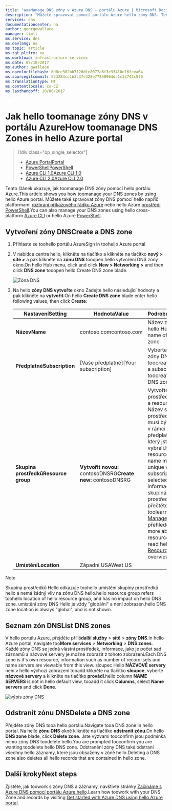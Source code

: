 ```yaml
---
title: "aaaManage DNS zóny v Azure DNS - portálu Azure | Microsoft Docs"
description: "Můžete spravovat pomocí portálu Azure hello zóny DNS. Tento článek popisuje, jak tooupdate, odstraňte a vytvořte zóny DNS na Azure DNS"
services: dns
documentationcenter: na
author: georgewallace
manager: timlt
ms.service: dns
ms.devlang: na
ms.topic: article
ms.tgt_pltfrm: na
ms.workload: infrastructure-services
ms.date: 05/18/2017
ms.author: gwallace
ms.openlocfilehash: 0d8ce302bb7126dfe8077a6f3e33418e16fcea64
ms.sourcegitcommit: 523283cc1b3c37c428e77850964dc1c33742c5f0
ms.translationtype: MT
ms.contentlocale: cs-CZ
ms.lasthandoff: 10/06/2017
---
```

# <a name="how-toomanage-dns-zones-in-hello-azure-portal"></a><span data-ttu-id="18492-104">Jak hello toomanage zóny DNS v portálu Azure</span><span class="sxs-lookup"><span data-stu-id="18492-104">How toomanage DNS Zones in hello Azure portal</span></span>

> [!div class="op_single_selector"]
> * [<span data-ttu-id="18492-105">Azure Portal</span><span class="sxs-lookup"><span data-stu-id="18492-105">Portal</span></span>](dns-operations-dnszones-portal.md)
> * [<span data-ttu-id="18492-106">PowerShell</span><span class="sxs-lookup"><span data-stu-id="18492-106">PowerShell</span></span>](dns-operations-dnszones.md)
> * [<span data-ttu-id="18492-107">Azure CLI 1.0</span><span class="sxs-lookup"><span data-stu-id="18492-107">Azure CLI 1.0</span></span>](dns-operations-dnszones-cli-nodejs.md)
> * [<span data-ttu-id="18492-108">Azure CLI 2.0</span><span class="sxs-lookup"><span data-stu-id="18492-108">Azure CLI 2.0</span></span>](dns-operations-dnszones-cli.md)

<span data-ttu-id="18492-109">Tento článek ukazuje, jak toomanage DNS zóny pomocí hello portálu Azure.</span><span class="sxs-lookup"><span data-stu-id="18492-109">This article shows you how toomanage your DNS zones by using hello Azure portal.</span></span> <span data-ttu-id="18492-110">Můžete také spravovat zóny DNS pomocí hello napříč platformami [rozhraní příkazového řádku Azure](dns-operations-dnszones-cli.md) nebo hello Azure [prostředí PowerShell](dns-operations-dnszones.md).</span><span class="sxs-lookup"><span data-stu-id="18492-110">You can also manage your DNS zones using hello cross-platform [Azure CLI](dns-operations-dnszones-cli.md) or hello Azure [PowerShell](dns-operations-dnszones.md).</span></span>

## <a name="create-a-dns-zone"></a><span data-ttu-id="18492-111">Vytvoření zóny DNS</span><span class="sxs-lookup"><span data-stu-id="18492-111">Create a DNS zone</span></span>

1. <span data-ttu-id="18492-112">Přihlaste se toohello portálu Azure</span><span class="sxs-lookup"><span data-stu-id="18492-112">Sign in toohello Azure portal</span></span>
2. <span data-ttu-id="18492-113">V nabídce centra hello, klikněte na tlačítko a klikněte na tlačítko **nový > sítě >** a pak klikněte na **zónu DNS** tooopen hello vytvoření DNS zóny okno.</span><span class="sxs-lookup"><span data-stu-id="18492-113">On hello Hub menu, click and click **New > Networking >** and then click **DNS zone** tooopen hello Create DNS zone blade.</span></span>

    ![Zóna DNS](./media/dns-operations-dnszones-portal/openzone650.png)

4. <span data-ttu-id="18492-115">Na hello **zóny DNS vytvořte** okno Zadejte hello následující hodnoty a pak klikněte na **vytvořit**:</span><span class="sxs-lookup"><span data-stu-id="18492-115">On hello **Create DNS zone** blade enter hello following values, then click **Create**:</span></span>


   | <span data-ttu-id="18492-116">**Nastavení**</span><span class="sxs-lookup"><span data-stu-id="18492-116">**Setting**</span></span> | <span data-ttu-id="18492-117">**Hodnota**</span><span class="sxs-lookup"><span data-stu-id="18492-117">**Value**</span></span> | <span data-ttu-id="18492-118">**Podrobnosti**</span><span class="sxs-lookup"><span data-stu-id="18492-118">**Details**</span></span> |
   |---|---|---|
   |<span data-ttu-id="18492-119">**Název**</span><span class="sxs-lookup"><span data-stu-id="18492-119">**Name**</span></span>|<span data-ttu-id="18492-120">contoso.com</span><span class="sxs-lookup"><span data-stu-id="18492-120">contoso.com</span></span>|<span data-ttu-id="18492-121">Název zóny DNS hello Hello</span><span class="sxs-lookup"><span data-stu-id="18492-121">hello name of hello DNS zone</span></span>|
   |<span data-ttu-id="18492-122">**Předplatné**</span><span class="sxs-lookup"><span data-stu-id="18492-122">**Subscription**</span></span>|<span data-ttu-id="18492-123">[Vaše předplatné]</span><span class="sxs-lookup"><span data-stu-id="18492-123">[Your subscription]</span></span>|<span data-ttu-id="18492-124">Vyberte předplatné zóny DNS hello toocreate v.</span><span class="sxs-lookup"><span data-stu-id="18492-124">Select a subscription toocreate hello DNS zone in.</span></span>|
   |<span data-ttu-id="18492-125">**Skupina prostředků**</span><span class="sxs-lookup"><span data-stu-id="18492-125">**Resource group**</span></span>|<span data-ttu-id="18492-126">**Vytvořit novou:** contosoDNSRG</span><span class="sxs-lookup"><span data-stu-id="18492-126">**Create new:** contosoDNSRG</span></span>|<span data-ttu-id="18492-127">Vytvořte skupinu prostředků.</span><span class="sxs-lookup"><span data-stu-id="18492-127">Create a resource group.</span></span> <span data-ttu-id="18492-128">Název skupiny prostředků Hello musí být jedinečný v rámci předplatného hello, který jste vybrali.</span><span class="sxs-lookup"><span data-stu-id="18492-128">hello resource group name must be unique within hello subscription you selected.</span></span> <span data-ttu-id="18492-129">Další informace o skupinách prostředků, přečtěte si hello toolearn [Resource Manager](../azure-resource-manager/resource-group-overview.md?toc=%2fazure%2fdns%2ftoc.json#resource-groups) článek s přehledem.</span><span class="sxs-lookup"><span data-stu-id="18492-129">toolearn more about resource groups, read hello [Resource Manager](../azure-resource-manager/resource-group-overview.md?toc=%2fazure%2fdns%2ftoc.json#resource-groups) overview article.</span></span>|
   |<span data-ttu-id="18492-130">**Umístění**</span><span class="sxs-lookup"><span data-stu-id="18492-130">**Location**</span></span>|<span data-ttu-id="18492-131">Západní USA</span><span class="sxs-lookup"><span data-stu-id="18492-131">West US</span></span>||

> [!NOTE]
> <span data-ttu-id="18492-132">Skupina prostředků Hello odkazuje toohello umístění skupiny prostředků hello a nemá žádný vliv na zónu DNS hello.</span><span class="sxs-lookup"><span data-stu-id="18492-132">hello resource group refers toohello location of hello resource group, and has no impact on hello DNS zone.</span></span> <span data-ttu-id="18492-133">umístění zóny DNS Hello je vždy "globální" a není zobrazen.</span><span class="sxs-lookup"><span data-stu-id="18492-133">hello DNS zone location is always "global", and is not shown.</span></span>

## <a name="list-dns-zones"></a><span data-ttu-id="18492-134">Seznam zón DNS</span><span class="sxs-lookup"><span data-stu-id="18492-134">List DNS zones</span></span>

<span data-ttu-id="18492-135">V hello portálu Azure, přejděte příliš**další služby** > **sítě** > **zóny DNS**.</span><span class="sxs-lookup"><span data-stu-id="18492-135">In hello Azure portal, navigate too**More services** > **Networking** > **DNS zones**.</span></span> <span data-ttu-id="18492-136">Každé zóny DNS se jedná vlastní prostředek, informace, jako je počet sad záznamů a názvové servery je možné zobrazit z tohoto zobrazení.</span><span class="sxs-lookup"><span data-stu-id="18492-136">Each DNS zone is it's own resource, information such as number of record-sets and name servers are viewable from this view.</span></span> <span data-ttu-id="18492-137">sloupec Hello **NÁZVOVÉ servery** není v hello výchozí zobrazení tooadd klikněte na tlačítko **sloupce**, vyberte **názvové servery** a klikněte na tlačítko **provádí**.</span><span class="sxs-lookup"><span data-stu-id="18492-137">hello column **NAME SERVERS** is not in hello default view, tooadd it click **Columns**, select **Name servers** and click **Done**.</span></span>

![výpis zóny DNS](./media/dns-operations-dnszones-portal/listzones.png)

## <a name="delete-a-dns-zone"></a><span data-ttu-id="18492-139">Odstranit zónu DNS</span><span class="sxs-lookup"><span data-stu-id="18492-139">Delete a DNS zone</span></span>

<span data-ttu-id="18492-140">Přejděte zóny DNS tooa hello portálu.</span><span class="sxs-lookup"><span data-stu-id="18492-140">Navigate tooa DNS zone in hello portal.</span></span> <span data-ttu-id="18492-141">Na hello **zónu DNS** okně klikněte na tlačítko **odstranit zónu**.</span><span class="sxs-lookup"><span data-stu-id="18492-141">On hello **DNS zone** blade, click **Delete zone**.</span></span> <span data-ttu-id="18492-142">Jste výzvami tooconfirm jsou podmínka mimo zóny DNS toodelete hello.</span><span class="sxs-lookup"><span data-stu-id="18492-142">You are prompted tooconfirm you are wanting toodelete hello DNS zone.</span></span> <span data-ttu-id="18492-143">Odstranění zóny DNS také odstraní všechny hello záznamy, které jsou obsaženy v zóně hello.</span><span class="sxs-lookup"><span data-stu-id="18492-143">Deleting a DNS zone also deletes all hello records that are contained in hello zone.</span></span>

## <a name="next-steps"></a><span data-ttu-id="18492-144">Další kroky</span><span class="sxs-lookup"><span data-stu-id="18492-144">Next steps</span></span>

<span data-ttu-id="18492-145">Zjistěte, jak toowork s zóny DNS a záznamy, navštivte stránky [Začínáme s Azure DNS pomocí portálu Azure hello](dns-getstarted-portal.md).</span><span class="sxs-lookup"><span data-stu-id="18492-145">Learn how toowork with your DNS Zone and records by visiting [Get started with Azure DNS using hello Azure portal](dns-getstarted-portal.md).</span></span>
